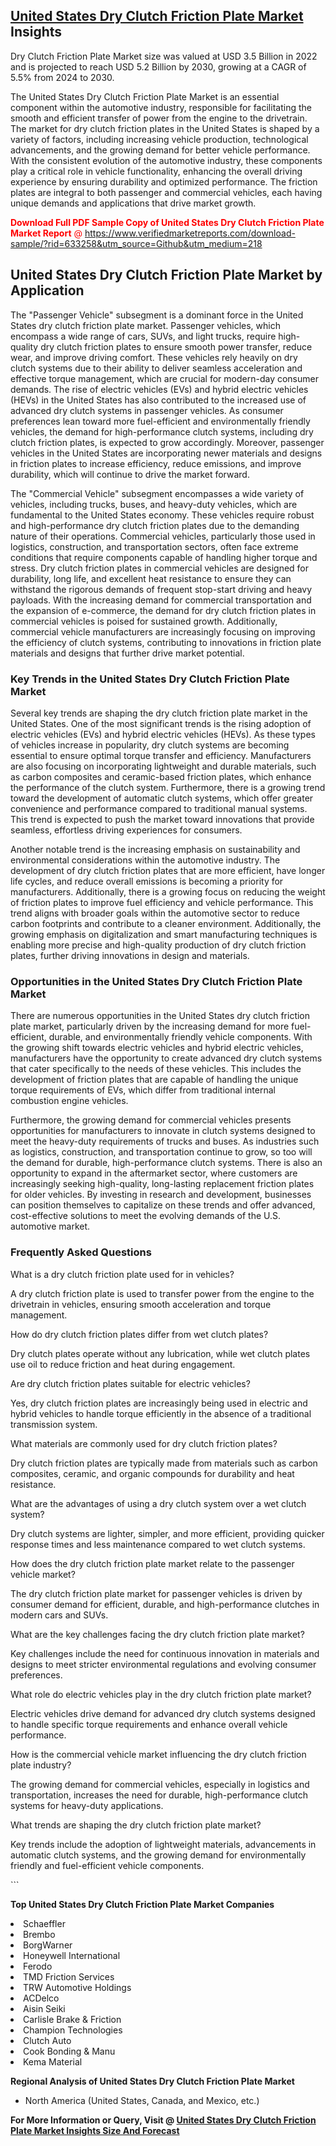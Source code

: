 <h2><a href="https://www.verifiedmarketreports.com/download-sample/?rid=633258&amp;utm_source=Github&amp;utm_medium=218" target="_blank">United States Dry Clutch Friction Plate Market</a> Insights</h2><p>Dry Clutch Friction Plate Market size was valued at USD 3.5 Billion in 2022 and is projected to reach USD 5.2 Billion by 2030, growing at a CAGR of 5.5% from 2024 to 2030.</p><p> <p>The United States Dry Clutch Friction Plate Market is an essential component within the automotive industry, responsible for facilitating the smooth and efficient transfer of power from the engine to the drivetrain. The market for dry clutch friction plates in the United States is shaped by a variety of factors, including increasing vehicle production, technological advancements, and the growing demand for better vehicle performance. With the consistent evolution of the automotive industry, these components play a critical role in vehicle functionality, enhancing the overall driving experience by ensuring durability and optimized performance. The friction plates are integral to both passenger and commercial vehicles, each having unique demands and applications that drive market growth.</p> <p><p><span class=""><span style="color: #ff0000;"><strong>Download Full PDF Sample Copy of United States Dry Clutch Friction Plate Market Report</strong> @ </span><a href="https://www.verifiedmarketreports.com/download-sample/?rid=633258&amp;utm_source=Github&amp;utm_medium=218" target="_blank">https://www.verifiedmarketreports.com/download-sample/?rid=633258&amp;utm_source=Github&amp;utm_medium=218</a></span></p></p> <h2>United States Dry Clutch Friction Plate Market by Application</h2> <p>The "Passenger Vehicle" subsegment is a dominant force in the United States dry clutch friction plate market. Passenger vehicles, which encompass a wide range of cars, SUVs, and light trucks, require high-quality dry clutch friction plates to ensure smooth power transfer, reduce wear, and improve driving comfort. These vehicles rely heavily on dry clutch systems due to their ability to deliver seamless acceleration and effective torque management, which are crucial for modern-day consumer demands. The rise of electric vehicles (EVs) and hybrid electric vehicles (HEVs) in the United States has also contributed to the increased use of advanced dry clutch systems in passenger vehicles. As consumer preferences lean toward more fuel-efficient and environmentally friendly vehicles, the demand for high-performance clutch systems, including dry clutch friction plates, is expected to grow accordingly. Moreover, passenger vehicles in the United States are incorporating newer materials and designs in friction plates to increase efficiency, reduce emissions, and improve durability, which will continue to drive the market forward.</p> <p>The "Commercial Vehicle" subsegment encompasses a wide variety of vehicles, including trucks, buses, and heavy-duty vehicles, which are fundamental to the United States economy. These vehicles require robust and high-performance dry clutch friction plates due to the demanding nature of their operations. Commercial vehicles, particularly those used in logistics, construction, and transportation sectors, often face extreme conditions that require components capable of handling higher torque and stress. Dry clutch friction plates in commercial vehicles are designed for durability, long life, and excellent heat resistance to ensure they can withstand the rigorous demands of frequent stop-start driving and heavy payloads. With the increasing demand for commercial transportation and the expansion of e-commerce, the demand for dry clutch friction plates in commercial vehicles is poised for sustained growth. Additionally, commercial vehicle manufacturers are increasingly focusing on improving the efficiency of clutch systems, contributing to innovations in friction plate materials and designs that further drive market potential.</p> <h3>Key Trends in the United States Dry Clutch Friction Plate Market</h3> <p>Several key trends are shaping the dry clutch friction plate market in the United States. One of the most significant trends is the rising adoption of electric vehicles (EVs) and hybrid electric vehicles (HEVs). As these types of vehicles increase in popularity, dry clutch systems are becoming essential to ensure optimal torque transfer and efficiency. Manufacturers are also focusing on incorporating lightweight and durable materials, such as carbon composites and ceramic-based friction plates, which enhance the performance of the clutch system. Furthermore, there is a growing trend toward the development of automatic clutch systems, which offer greater convenience and performance compared to traditional manual systems. This trend is expected to push the market toward innovations that provide seamless, effortless driving experiences for consumers.</p> <p>Another notable trend is the increasing emphasis on sustainability and environmental considerations within the automotive industry. The development of dry clutch friction plates that are more efficient, have longer life cycles, and reduce overall emissions is becoming a priority for manufacturers. Additionally, there is a growing focus on reducing the weight of friction plates to improve fuel efficiency and vehicle performance. This trend aligns with broader goals within the automotive sector to reduce carbon footprints and contribute to a cleaner environment. Additionally, the growing emphasis on digitalization and smart manufacturing techniques is enabling more precise and high-quality production of dry clutch friction plates, further driving innovations in design and materials.</p> <h3>Opportunities in the United States Dry Clutch Friction Plate Market</h3> <p>There are numerous opportunities in the United States dry clutch friction plate market, particularly driven by the increasing demand for more fuel-efficient, durable, and environmentally friendly vehicle components. With the growing shift towards electric vehicles and hybrid electric vehicles, manufacturers have the opportunity to create advanced dry clutch systems that cater specifically to the needs of these vehicles. This includes the development of friction plates that are capable of handling the unique torque requirements of EVs, which differ from traditional internal combustion engine vehicles.</p> <p>Furthermore, the growing demand for commercial vehicles presents opportunities for manufacturers to innovate in clutch systems designed to meet the heavy-duty requirements of trucks and buses. As industries such as logistics, construction, and transportation continue to grow, so too will the demand for durable, high-performance clutch systems. There is also an opportunity to expand in the aftermarket sector, where customers are increasingly seeking high-quality, long-lasting replacement friction plates for older vehicles. By investing in research and development, businesses can position themselves to capitalize on these trends and offer advanced, cost-effective solutions to meet the evolving demands of the U.S. automotive market.</p> <h3>Frequently Asked Questions</h3> <p>What is a dry clutch friction plate used for in vehicles?</p> <p>A dry clutch friction plate is used to transfer power from the engine to the drivetrain in vehicles, ensuring smooth acceleration and torque management.</p> <p>How do dry clutch friction plates differ from wet clutch plates?</p> <p>Dry clutch plates operate without any lubrication, while wet clutch plates use oil to reduce friction and heat during engagement.</p> <p>Are dry clutch friction plates suitable for electric vehicles?</p> <p>Yes, dry clutch friction plates are increasingly being used in electric and hybrid vehicles to handle torque efficiently in the absence of a traditional transmission system.</p> <p>What materials are commonly used for dry clutch friction plates?</p> <p>Dry clutch friction plates are typically made from materials such as carbon composites, ceramic, and organic compounds for durability and heat resistance.</p> <p>What are the advantages of using a dry clutch system over a wet clutch system?</p> <p>Dry clutch systems are lighter, simpler, and more efficient, providing quicker response times and less maintenance compared to wet clutch systems.</p> <p>How does the dry clutch friction plate market relate to the passenger vehicle market?</p> <p>The dry clutch friction plate market for passenger vehicles is driven by consumer demand for efficient, durable, and high-performance clutches in modern cars and SUVs.</p> <p>What are the key challenges facing the dry clutch friction plate market?</p> <p>Key challenges include the need for continuous innovation in materials and designs to meet stricter environmental regulations and evolving consumer preferences.</p> <p>What role do electric vehicles play in the dry clutch friction plate market?</p> <p>Electric vehicles drive demand for advanced dry clutch systems designed to handle specific torque requirements and enhance overall vehicle performance.</p> <p>How is the commercial vehicle market influencing the dry clutch friction plate industry?</p> <p>The growing demand for commercial vehicles, especially in logistics and transportation, increases the need for durable, high-performance clutch systems for heavy-duty applications.</p> <p>What trends are shaping the dry clutch friction plate market?</p> <p>Key trends include the adoption of lightweight materials, advancements in automatic clutch systems, and the growing demand for environmentally friendly and fuel-efficient vehicle components.</p> ```</p><p><strong>Top United States Dry Clutch Friction Plate Market Companies</strong></p><div data-test-id=""><p><li>Schaeffler</li><li> Brembo</li><li> BorgWarner</li><li> Honeywell International</li><li> Ferodo</li><li> TMD Friction Services</li><li> TRW Automotive Holdings</li><li> ACDelco</li><li> Aisin Seiki</li><li> Carlisle Brake & Friction</li><li> Champion Technologies</li><li> Clutch Auto</li><li> Cook Bonding & Manu</li><li> Kema Material</li></p><div><strong>Regional Analysis of&nbsp;United States Dry Clutch Friction Plate Market</strong></div><ul><li dir="ltr"><p dir="ltr">North America&nbsp;(United States, Canada, and Mexico, etc.)</p></li></ul><p><strong>For More Information or Query, Visit @&nbsp;</strong><strong><a href="https://www.verifiedmarketreports.com/product/dry-clutch-friction-plate-market/?utm_source=Github&amp;utm_medium=218" target="_blank">United States Dry Clutch Friction Plate Market Insights Size And Forecast</a></strong></p></div>
